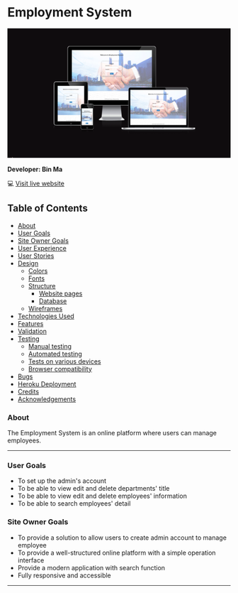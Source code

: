 # Employment System

![Am I Responsive](static/images/am-i-responsive.png)

**Developer: Bin Ma**

💻 [Visit live website](https://employment-system.herokuapp.com/)


## Table of Contents
  - [About](#about)
  - [User Goals](#user-goals)
  - [Site Owner Goals](#site-owner-goals)
  - [User Experience](#user-experience)
  - [User Stories](#user-stories)
  - [Design](#design)
    - [Colors](#colors)
    - [Fonts](#fonts)
    - [Structure](#structure)
      - [Website pages](#website-pages)
      - [Database](#database)
    - [Wireframes](#wireframes)
  - [Technologies Used](#technologies-used)
  - [Features](#features)
  - [Validation](#validation)
  - [Testing](#testing)
    - [Manual testing](#manual-testing)
    - [Automated testing](#automated-testing)
    - [Tests on various devices](#tests-on-various-devices)
    - [Browser compatibility](#browser-compatibility)
  - [Bugs](#bugs)
  - [Heroku Deployment](#heroku-deployment)
  - [Credits](#credits)
  - [Acknowledgements](#acknowledgements)

### About

The Employment System is an online platform where users can manage employees.
<hr>

### User Goals

- To set up the admin's account
- To be able to view edit and delete departments' title 
- To be able to view edit and delete employees' information
- To be able to search employees' detail 

### Site Owner Goals

- To provide a solution to allow users to create admin account to manage employee
- To provide a well-structured online platform with a simple operation interface
- Provide a modern application with search function
- Fully responsive and accessible
<hr>